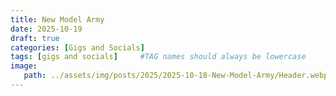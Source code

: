 ```yaml
---
title: New Model Army
date: 2025-10-19
draft: true
categories: [Gigs and Socials]
tags: [gigs and socials]     #TAG names should always be lowercase
image:
   path: ../assets/img/posts/2025/2025-10-18-New-Model-Army/Header.webp
---
```

